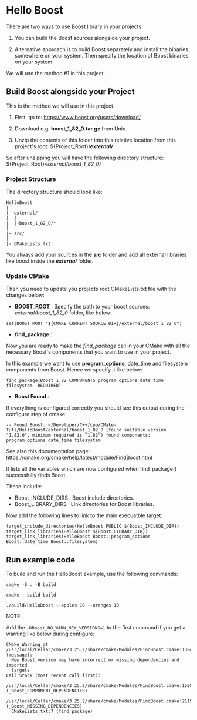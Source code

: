 # Hello Boost 

There are two ways to use Boost library in your projects. 

1. You can build the Boost sources alongside your project. 

2. Alternative approach is to build Boost separately and install the binaries somewhere on your system. Then specify the location of Boost binaries on your system.

We will use the method #1 in this project.

## Build Boost alongside your Project

This is the method we will use in this project.

1.  First, go to:  https://www.boost.org/users/download/ 

2. Download e.g. **boost_1_82_0.tar.gz** from Unix.

3. Unzip the contents of this folder into this relative location from this project's root: 
    ${Project_Root}/***external/***

So after unzipping you will have the following directory structure:
    ${Project_Root}*/external/boost_1_82_0/*

### Project Structure

The directory structure should look like:

    HelloBoost
    |
    |- external/
    |  |
    |  |-boost_1_82_0/*
    |
    |- src/
    |
    |- CMakeLists.txt


You always add your sources in the ***src*** folder and add all external libraries like boost inside the ***external*** folder.

### Update CMake

Then you need to update you projects root CMakeLists.txt file with the changes below:

- **BOOST_ROOT** :
Specify the path to your boost sources: *external/boost_1_82_0* folder, like below:

```
set(BOOST_ROOT "${CMAKE_CURRENT_SOURCE_DIR}/external/boost_1_82_0")
```

- **find_package** :

Now you are ready to make the *find_package* call in your CMake with all the necessary Boost's components that you want to use in your project. 

In this example we want to use  **program_options**, date_time and filesystem components from Boost. Hence we specify it like below:

```
find_package(Boost 1.82 COMPONENTS program_options date_time filesystem  REQUIRED)
```

- **Boost Found** : 

If everything is configured correctly you should see this output during the configure step of cmake:

```
-- Found Boost: ~/Developer/C++/cpp/CMake-Tuts/HelloBoost/external/boost_1_82_0 (found suitable version "1.82.0", minimum required is "1.82") found components: program_options date_time filesystem 
```

See also this documentation page:
https://cmake.org/cmake/help/latest/module/FindBoost.html

It lists all the variables which are now configured when find_package() successfully finds Boost.

These include:

- Boost_INCLUDE_DIRS :   Boost include directories.
- Boost_LIBRARY_DIRS :   Link directories for Boost libraries.


Now add the following lines to link to the main execuatble target:

```
target_include_directories(HelloBoost PUBLIC ${Boost_INCLUDE_DIR}) 
target_link_libraries(HelloBoost ${Boost_LIBRARY_DIR})
target_link_libraries(HelloBoost Boost::program_options Boost::date_time Boost::filesystem)
```



## Run example code

To build and run the HelloBoost example, use the following commands:

```
cmake -S . -B build 
```

```
cmake --build build
```

```
./build/HelloBoost --apples 10 --oranges 10
```

NOTE:

Add the `-DBoost_NO_WARN_NEW_VERSIONS=1` to the first command if you get a warning like below during configure:

```
CMake Warning at /usr/local/Cellar/cmake/3.25.2/share/cmake/Modules/FindBoost.cmake:1384 (message):
  New Boost version may have incorrect or missing dependencies and imported
  targets
Call Stack (most recent call first):
  /usr/local/Cellar/cmake/3.25.2/share/cmake/Modules/FindBoost.cmake:1508 (_Boost_COMPONENT_DEPENDENCIES)
  /usr/local/Cellar/cmake/3.25.2/share/cmake/Modules/FindBoost.cmake:2119 (_Boost_MISSING_DEPENDENCIES)
  CMakeLists.txt:7 (find_package)
```